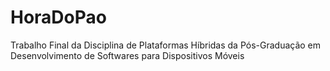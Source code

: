 # HoraDoPao
Trabalho Final da Disciplina de Plataformas Híbridas da Pós-Graduação em Desenvolvimento de Softwares para Dispositivos Móveis
